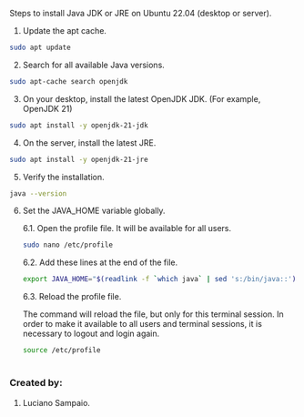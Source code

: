 Steps to install Java JDK or JRE on Ubuntu 22.04 (desktop or server).

1. Update the apt cache.
```bash
sudo apt update
```

2. Search for all available Java versions.
```bash
sudo apt-cache search openjdk
```

3. On your desktop, install the latest OpenJDK JDK. (For example, OpenJDK 21)
```bash
sudo apt install -y openjdk-21-jdk
```

4. On the server, install the latest JRE.
```bash
sudo apt install -y openjdk-21-jre
```

5. Verify the installation.
```bash
java --version
```

6. Set the JAVA_HOME variable globally.

    6.1. Open the profile file. It will be available for all users.

    ```bash
    sudo nano /etc/profile
    ```

    6.2. Add these lines at the end of the file.

    ```bash
    export JAVA_HOME="$(readlink -f `which java` | sed 's:/bin/java::')"
    ````

    6.3. Reload the profile file.

    The command will reload the file, but only for this terminal session. In order to make it available to all users and terminal sessions, it is necessary to logout and login again.

    ```bash
    source /etc/profile
    ```

#
### Created by:

1. Luciano Sampaio.
